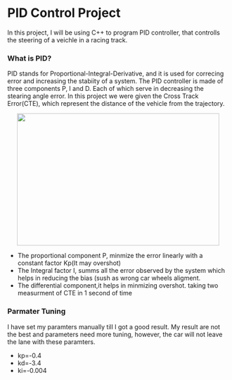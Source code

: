 # PID Control Project
In this project, I will be using  C++ to program PID controller, that controlls the steering of a veichle in a racing track.  

### What is PID?
PID stands for Proportional-Integral-Derivative, and it is used for correcing error and increasing the stabiity of a system. The PID controller is made of three components P, I and D. Each of which serve in decreasing the stearing angle error. In this project we were given the Cross Track Error(CTE), which represent the distance of the vehicle from the trajectory. 

<p align="center">
  <img width="460" height="300" src="https://thesoac.com/wp-content/uploads/2015/04/www.innov8tivedesigns.comblogwp-contentuploadsFigure-1-bf178c4e4a1a87fd7631e731828bd2b024bbd1a5.png">
</p>

- The  proportional component P,  minmize the error linearly with a constant factor Kp(It may overshot)
- The Integral factor I, summs all the error observed by the system which helps in reducing the bias (sush as wrong car wheels aligment.
- The differential component,it helps in minmizing overshot. taking two measurment of CTE in 1 second of time

### Parmater Tuning 

I have set my paramters manually till I got a good result. My result are not the best and parameters need more tuning, however, the car will not leave the lane with these paramters.

- kp=-0.4
- kd=-3.4
- ki=-0.004
